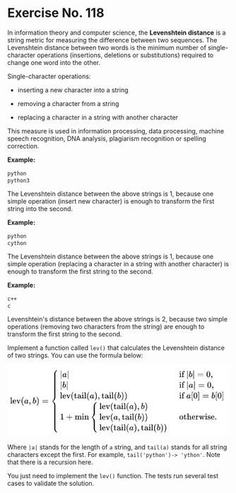# Exercise No. 118


In information theory and computer science, the **Levenshtein distance** is a string metric for measuring the difference between two sequences. The Levenshtein distance between two words is the minimum number of single-character operations (insertions, deletions or substitutions) required to change one word into the other.

Single-character operations:

-   inserting a new character into a string

-   removing a character from a string

-   replacing a character in a string with another character

This measure is used in information processing, data processing, machine speech recognition, DNA analysis, plagiarism recognition or spelling correction.


**Example:**


    python
    python3


The Levenshtein distance between the above strings is 1, because one simple operation (insert new character) is enough to transform the first string into the second.


**Example:**


    python
    cython


The Levenshtein distance between the above strings is 1, because one simple operation (replacing a character in a string with another character) is enough to transform the first string to the second.


**Example:**


    c++
    c


Levenshtein's distance between the above strings is 2, because two simple operations (removing two characters from the string) are enough to transform the first string to the second.

Implement a function called `lev()` that calculates the Levenshtein distance of two strings. You can use the formula below:

![Levenshtein](./Levenshtein.png)

Where `|a|` stands for the length of `a` string, and `tail(a)` stands for all string characters except the first. For example, `tail('python')-> 'ython'`. Note that there is a recursion here.


You just need to implement the `lev()` function. The tests run several test cases to validate the solution.
